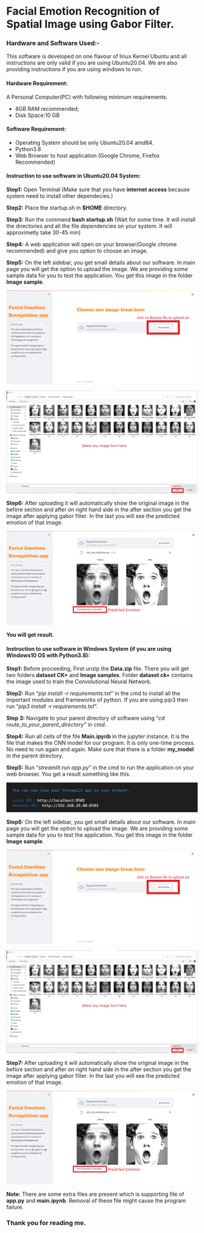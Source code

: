 # Facial Emotion Recognition of Spatial Image using Gabor Filter.
### Hardware and Software Used:-
<p>
This software is developed on one flavour of linux Kernel Ubuntu and all instructions are only valid if you are using Ubuntu20.04. We are also providing instructions if you are using windows to run. 
</p>

#### Hardware Requirement:

 A Personal Computer(PC) with following minimum requirements.
 * 8GB RAM recommended; 
 * Disk Space:10 GB

#### Software Requirement:
* Operating System should be only Ubuntu20.04 amd64. 
* Python3.8
* Web Browser to host application (Google Chrome, Firefox Recommended)


#### Instruction to use software in Ubuntu20.04 System:

**Step1:** Open Terminal (Make sure that you have **internet access** because system need to install other dependecies.)

**Step2:** Place the startup.sh in **$HOME** directory.

**Step3:** Run the command **bash startup.sh** (Wait for some time. It will install the directories and all the file dependencies on your system. It will approximetly take 30-45 min)

**Step4:**  A web application will open on your browser(Google chrome recommended) and give you option to choose an image.
 

**Step5:** On the left sidebar, you get small details about our software. In main page you will get the option to upload the image. We are providing some sample data for you to test the application. You get this image in the folder **Image sample**.
 
 ![image](/Images/1.jpg)
 
 ![image](/Images/3.jpg)

**Step6:** After uploading it will automatically show the original image in the before section and after on right hand side in the after section you get the image after applying gabor filter. In the last you will see the predicted emotion of that image. 

![image](/Images/4.jpg)

**You will get result.**



#### Instruction to use software in Windows System (if you are using Windows10 OS with Python3.8):

**Step1:** Before proceeding, First unzip the **Data.zip** file. There you will get two folders **dataset CK+** and **Image samples**. Folder **dataset ck+** contains the image used to train the Convolutional Neural Network.

**Step2:** Run “_pip install -r requirements.txt_” in the cmd to install all the important modules and frameworks of python. If you are using pip3 then run “_pip3 install -r requirements.txt_”.

**Step 3:** Navigate to your parent directory of software using
                                     “_cd route_to_your_parent_directory” in cmd_.

**Step4:** Run all cells of the file **Main.ipynb** in the jupyter instance. It is the file that makes the CNN model for our program. It is only one-time process. No need to run again and again. Make sure that there is a folder **my_model** in the parent directory.

**Step5:** Run “_streamlit run app.py_” in the cmd to run the application on your web browser.
 You get a result something like this.
 
 ![image](/Images/2.jpg)
 
 **Step6:** On the left sidebar, you get small details about our software. In main page you will get the option to upload the image. We are providing some sample data for you to test the application. You get this image in the folder **Image sample**.
 
 ![image](/Images/1.jpg)
 
 ![image](/Images/3.jpg)
 
**Step7:** After uploading it will automatically show the original image in the before section and after on right hand side in the after section you get the image after applying gabor filter. In the last you will see the predicted emotion of that image. 

![image](/Images/4.jpg)

**Note:** There are some extra files are present which is supporting file of **app.py** and **main.ipynb**. Removal of these file might cause the program failure.

### Thank you for reading me.

